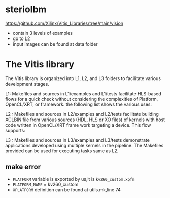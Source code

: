 # steriolbm
https://github.com/Xilinx/Vitis_Libraries/tree/main/vision

- contain 3 levels of examples
- go to L2 
- input images can be found at data folder

# The Vitis library
The Vitis library is organized into L1, L2, and L3 folders to facilitate various development stages.

L1: Makefiles and sources in L1/examples and L1/tests facilitate HLS-based flows for a quick check without considering the complexities of Platform, OpenCL/XRT, or framework. the following list shows the various uses:

L2 : Makefiles and sources in L2/examples and L2/tests facilitate building XCLBIN file from various sources (HDL, HLS or XO files) of kernels with host code written in OpenCL/XRT frame work targeting a device. This flow supports:

L3 : Makefiles and sources in L3/examples and L3/tests demonstrate applications developed using multiple kernels in the pipeline. The Makefiles provided can be used for executing tasks same as L2.

## make error
- `PLATFORM` variable is exported by us,it is `kv260_custom.xpfm`
- `PLATFORM_NAME` = kv260_custom
- `XPLATFORM` definition can be found at utils.mk,line 74